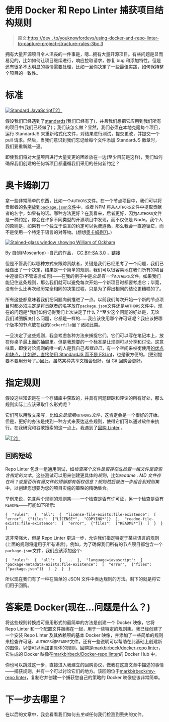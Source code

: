 # 使用 Docker 和 Repo Linter 捕获项目结构规则

> 原文:[https://dev . to/youknowfordevs/using-docker-and-repo-linter-to-capture-project-structure-rules-3bc 3](https://dev.to/youknowfordevs/using-docker-and-repo-linter-to-capture-project-structure-rules-3bc3)

拥有大量开源项目令人沮丧的一件事是，嗯…拥有大量开源项目。有些问题是显而易见的，比如如何让项目继续进行，响应拉取请求，修复 bug 和添加特性。但是还有很多不太明显的事情需要处理，比如一旦你决定了一些最佳实践，如何保持整个项目的一致性。

# [](#standardjs)标准

[![Standard JavaScript](../Images/86de9936dd6a264e2b932ac162ac8969.png)T2】](https://standardjs.com)

假设我们已经遇到了[standards](https://standardjs.com/)(我们已经有了)，并且我们想把它应用到我们所有的项目中(我们已经做了)；我们该怎么做？显然，我们必须在本地克隆每个项目，运行 StandardJS 来重新格式化文件，对结果进行测试，提交更改，并提交一个 pull 请求。然后，当我们意识到我们忘记给每个文件添加 StandardJS 徽章时，我们要重新跳一遍。

即使我们将对大量项目进行大量变更的困难放在一边(至少目前是这样)，我们如何确保我们创建的任何新项目都遵循我们采用的任何新约定？

# [](#occams-razor)奥卡姆剃刀

拿一些非常简单的东西，比如一个`AUTHORS`文件。在一个节点项目中，我们可以将贡献者的[名字放到`package.json`文件](https://docs.npmjs.com/files/package.json#people-fields-author-contributors)中，或者 NPM 将从`AUTHORS`文件中提取贡献者的名字，如果有的话。哪种方法更好？在我看来，后者更好，因为`AUTHORS`文件是一种约定，你会在许多不同类型的开源项目中发现，而不仅仅是 Node。我个人的原则是，如果有一个独立于语言的约定可以免费遵循，那么我会一直遵循它，而不是使用一个特定于语言的对等物。(想想[奥卡姆剃刀](https://simple.wikipedia.org/wiki/Occam%27s_razor)。)

[![Stained-glass window showing William of Ockham](../Images/d17d58a14c90d2c8774ffab4a427a216.png)](https://commons.wikimedia.org/wiki/File:William_of_Ockham.png#/media/File:William_of_Ockham.png) 

By 自创(Moscarlop) -自己的作品， [CC BY-SA 3.0](https://creativecommons.org/licenses/by-sa/3.0) ，[链接](https://commons.wikimedia.org/w/index.php?curid=5523066)

但是不管我们以哪种方式来跟踪贡献者，关键是我们已经思考了一个问题，我们已经做出了一个决定，结果是一个简单的规则，我们可以很容易地在我们所有的项目中遵循它(不管语言如何)——在我的例子中是*总是有一个`AUTHORS`文件*。如果我们能记住这条规则，那么我们就可以避免每次开始一个新项目时都要考虑它；毕竟，没有什么比再次经历完全相同的决策过程，只是为了得出相同的结论更糟糕的了。

所有这些都意味着我们把问题向前推进了一点。以前我们每次开始一个新的节点项目时都必须决定是将贡献者的名字放在`package.json`文件还是`AUTHORS`文件中，现在的问题是*我们如何记得我们上次决定了什么？*至少这个问题的好处是，无论我们试图解决什么问题，它都是一样的……我应该使用哪个许可证呢？我应该把哪个版本的节点放在我的`Dockerfile`里？诸如此类。

一旦决定了这些规则，我会考虑各种方法来捕捉它们。它们可以写在笔记本上，放在你桌子最上面的抽屉里。但是我想要的一个标准是让规则可以分享和讨论。这意味着，即使讨论规则的唯一的人是我自己*和我自己*，有一个空间来权衡使用[的优点和缺点，比如说，直接使用 StandardJS 而不是 ESLint](https://standardjs.com/#i-disagree-with-rule-x-can-you-change-it)，也是很方便的。(更别提要不要用分号了。)因此，虽然某种共享文档会很好，但 Git 回购会更好。

# [](#specifying-rules)指定规则

假设这些知识是在一个存储库中获取的，并具有问题跟踪和评论的所有好处，那么规则实际上应该采取什么形式呢？

它们可以用散文来写，比如*总是使用`AUTHORS`文件*，这肯定会是一个很好的开始。但是，更好的办法是找到一种方式来表达这些规则，使得它们可以通过软件来执行。在我研究和谷歌搜索的这一点上，我遇到了[回购 Linter](https://github.com/todogroup/repolinter) 。

[![](../Images/bdeef2dc672aa4afa1a8b90d18b8f598.png)T2】](https://res.cloudinary.com/practicaldev/image/fetch/s--y1Vl13n8--/c_limit%2Cf_auto%2Cfl_progressive%2Cq_auto%2Cw_880/https://github.com/todogroup/repolinter/raw/master/docs/images/P_RepoLinter01_logo_only.png)

## [](#repo-linter)回购短绒

Repo Linter 包含一组通用测试，如*检查某个文件是否存在*或*检查一组文件是否包含指定的文本*。这些测试可以用来创建更具体的*规则*，比如*readme . MD 文件存在吗？*或*是否所有源文件的顶部都有版权信息？*规则然后被进一步组合到*规则集*中，以创建您想要为您的项目实施的策略的精确集合。

举例来说，包含两个规则的规则集——一个检查是否有许可证，另一个检查是否有`README`——可能如下所示:

```
{  "rules":  {  "all":  {  "license-file-exists:file-existence":  [  "error",  {"files":  ["LICENSE*",  "COPYING*"]}  ],  "readme-file-exists:file-existence":  [  "error",  {"files":  ["README*"]}  ]  }  }  } 
```

这非常强大，但是 Repo Linter 更进一步，允许我们指定特定于某些语言的规则(上面的规则将适用于所有语言)。例如，为了确保我们所有的节点项目都包含一个`package.json`文件，我们应该添加这个:

```
{  "rules":  {  "all":  {  ...  },  "language=javascript":  {  "package-metadata-exists:file-existence":  [  "error",  {"files":  ["package.json"]}  ]  }  }  } 
```

所以现在我们有了一种在简单的 JSON 文件中表达规则的方法。剩下的就是将它们用于回购。

# [](#the-answer-is-docker-nowwhat-was-the-question)答案是 Docker(现在…问题是什么？)

将这些规则转换成可重用形式的最简单的方法是创建一个 Docker 映像，它将 Repo Linter 和一个配置文件捆绑在一起，用于一些特定的规则集。我已经创建了一个安装 Repo Linter 及其依赖项的基本 Docker 映像，并添加了一些简单的规则来检查许可证、`AUTHORS`和`README`文件。还有一些说明可以帮助在此基础上创建新的图像，以便可以添加更具体的规则。回购是[markbirbeck/docker-repo linter](https://github.com/markbirbeck/docker-repolinter)，它生成的 Docker 映像在[markbirbeck/Docker-repo linter](https://hub.docker.com/r/markbirbeck/docker-repolinter/)的 Docker Hub 中。

你也可以跳过这一步，直接进入我建立的回购协议，做我在这篇文章中描述的事情——捕获规则，并有一个可以讨论它们的地方。该回购位于[markbirbeck/my-repo linter](https://github.com/markbirbeck/my-repolinter)，复制它并创建一个捕获您自己的策略的 Docker 映像应该非常简单。

# [](#where-next)下一步去哪里？

在以后的文章中，我会看看我们如何去*生成*任何我们检测到丢失的文件。